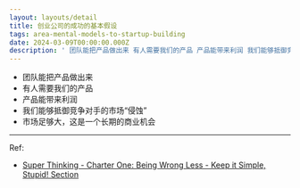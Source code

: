 ```yaml
---
layout: layouts/detail
title: 创业公司的成功的基本假设
tags: area-mental-models-to-startup-building
date: 2024-03-09T00:00:00.000Z
description: ' 团队能把产品做出来 有人需要我们的产品 产品能带来利润 我们能够抵御竞争对手的市场“侵蚀” 市场足够大，这是一个长期的商业机会 Ref: &lt;a href=&quot;https://www.amazon.com/Super-Thinking-Book-Mental-Models/dp/0... '
---
```

* 团队能把产品做出来
* 有人需要我们的产品
* 产品能带来利润
* 我们能够抵御竞争对手的市场“侵蚀”
* 市场足够大，这是一个长期的商业机会

---

Ref:
- <a href="https://www.amazon.com/Super-Thinking-Book-Mental-Models/dp/0525533583" target="_blank">Super Thinking - Charter One: Being Wrong Less - Keep it Simple, Stupid! Section</a>
